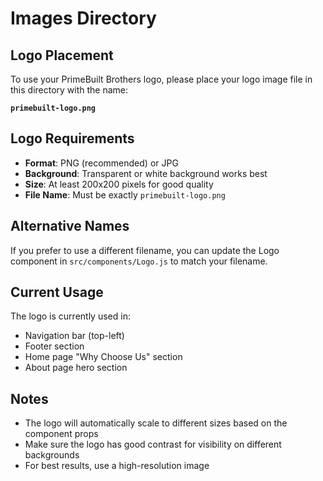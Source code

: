 # Images Directory

## Logo Placement
To use your PrimeBuilt Brothers logo, please place your logo image file in this directory with the name:

**`primebuilt-logo.png`**

## Logo Requirements
- **Format**: PNG (recommended) or JPG
- **Background**: Transparent or white background works best
- **Size**: At least 200x200 pixels for good quality
- **File Name**: Must be exactly `primebuilt-logo.png`

## Alternative Names
If you prefer to use a different filename, you can update the Logo component in `src/components/Logo.js` to match your filename.

## Current Usage
The logo is currently used in:
- Navigation bar (top-left)
- Footer section
- Home page "Why Choose Us" section
- About page hero section

## Notes
- The logo will automatically scale to different sizes based on the component props
- Make sure the logo has good contrast for visibility on different backgrounds
- For best results, use a high-resolution image
